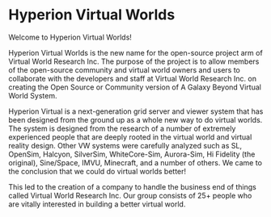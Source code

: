 # Hyperion Virtual Worlds

Welcome to Hyperion Virtual Worlds!

Hyperion Virtual Worlds is the new name for the open-source project arm of Virtual World Research Inc.  The purpose of the project is to allow members of the open-source community and virtual world owners and users to collaborate with the developers and staff at Virtual World Research Inc. on creating the Open Source or Community version of A Galaxy Beyond Virtual World System.

Hyperion Virtual is a next-generation grid server and viewer system that has been designed from the ground up as a whole new way to do virtual worlds. The system is designed from the research of a number of extremely experienced people that are deeply rooted in the virtual world and virtual reality design. Other VW systems were carefully analyzed such as SL, OpenSim, Halcyon, SilverSim, WhiteCore-Sim, Aurora-Sim, Hi Fidelity (the original), Sine/Space, IMVU, Minecraft, and a number of others. We came to the conclusion that we could do virtual worlds better!

This led to the creation of a company to handle the business end of things called Virtual World Research Inc. Our group consists of 25+ people who are vitally interested in building a better virtual world.
